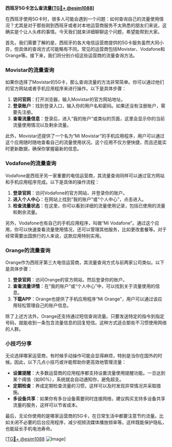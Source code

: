 **西班牙5G卡怎么查流量[[TG💪+ @esim1088](https://t.me/s/esim1088)]**

在西班牙使用5G卡时，很多人可能会遇到一个问题：如何查询自己的流量使用情况？尤其是对于那些刚到西班牙或者对本地运营商服务不太熟悉的朋友们来说，这确实是个让人头疼的事情。今天我们就来详细聊聊这个问题，希望能帮到大家。

首先，我们需要了解的是，西班牙的各大电信运营商提供的5G卡服务虽然大同小异，但具体的查询方式可能略有不同。常见的运营商包括Movistar、Vodafone和Orange等。接下来，我们将分别介绍这些运营商的流量查询方法。

### Movistar的流量查询

如果你选择了Movistar的5G卡，那么查询流量的方法非常简单。你可以通过他们的官方网站或者手机应用程序来进行操作。以下是具体步骤：

1. **访问官网**：打开浏览器，输入Movistar的官方网站地址。
2. **登录账户**：找到登录入口，输入你的用户名和密码。如果还没有注册账户，需要先注册。
3. **查看流量信息**：登录后，进入“我的账户”或类似的页面，这里会显示你的当前流量使用情况以及剩余流量。

此外，Movistar还提供了一个名为“Mi Movistar”的手机应用程序，用户可以通过这个应用随时随地查看自己的流量使用状况。这个应用不仅方便快捷，而且还能实时更新数据，确保你掌握最新的信息。

### Vodafone的流量查询

Vodafone是西班牙另一家重要的电信运营商，其流量查询同样可以通过官方网站和手机应用程序完成。以下是具体的操作流程：

1. **登录官网**：访问Vodafone的官方网站，并登录你的账户。
2. **进入个人中心**：在网站上找到“我的账户”或“个人中心”，点击进入。
3. **检查流量状态**：在这里，你可以看到详细的流量使用记录，包括已使用的流量和剩余流量。

另外，Vodafone也有自己的手机应用程序，叫做“Mi Vodafone”。通过这个应用，你可以快速查看流量使用情况，还可以管理其他服务，比如更改套餐等。对于经常需要出国旅行的人来说，这款应用特别实用。

### Orange的流量查询

Orange作为西班牙第三大电信运营商，其流量查询方式与前两家公司类似。以下是具体步骤：

1. **登录官网**：访问Orange的官方网站，然后登录你的账户。
2. **查看流量详情**：在“我的账户”或“个人中心”中，可以找到关于流量使用的信息。
3. **下载APP**：Orange也提供了手机应用程序“Mi Orange”，用户可以通过该应用轻松管理自己的账户信息。

除了上述方法外，Orange还支持通过短信查询流量。只要发送特定的指令到指定号码，就能收到一条包含流量信息的回复短信。这种方式适合那些不习惯使用网络的人群。

### 小技巧分享

无论选择哪家运营商，有时候手动操作可能会显得麻烦，特别是当你在国外的时候。因此，以下几点小技巧或许能帮助你更高效地管理流量：

- **设置提醒**：大多数运营商的应用程序都支持设置流量使用提醒功能。一旦达到某个阈值（如90%），系统就会自动通知你，避免超支。
- **定期检查**：养成定期检查流量的习惯，这样可以及时发现异常情况并采取措施。
- **多设备共享**：如果你有多台设备需要同时连接网络，建议购买支持多设备共享流量的服务，这样可以节省成本。

最后，无论你使用的是哪家运营商的5G卡，在日常生活中都要注意节约流量。比如关闭不必要的后台应用程序，减少视频流媒体播放频率等。这样既能保护隐私，也能延长手机电池寿命。

[[TG💪+ @esim1088](https://t.me/s/esim1088) ![Image](https://i.postimg.cc/4NQfJmqS/Snipaste-2025-05-13-00-14-12.png)]
